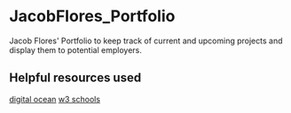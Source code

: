 # JacobFlores_Portfolio
Jacob Flores' Portfolio to keep track of current and upcoming projects and display them to potential employers.







## Helpful resources used
[digital ocean](https://www.digitalocean.com/community/tutorials/css-cropping-images-object-fit)
[w3 schools](https://www.w3schools.com/html/html5_semantic_elements.asp)